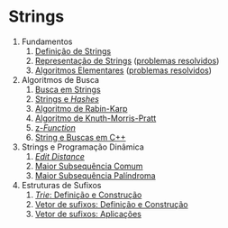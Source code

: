 Strings
=======

1. Fundamentos
    1. [Definição de Strings](slides/introducao/introducao.pdf)
    1. [Representação de Strings](slides/representacao_de_strings/representacao_de_strings.pdf) ([problemas resolvidos](problems/ST-2/ST-2.pdf))
    1. [Algoritmos Elementares](slides/algoritmos_elementares/algoritmos_elementares.pdf) ([problemas resolvidos](problems/ST-3/ST-3.pdf))
1. Algoritmos de Busca
    1. [Busca em Strings](slides/busca/busca.pdf)
    1. [Strings e _Hashes_](slides/hashes/hashes.pdf)
    1. [Algoritmo de Rabin-Karp](slides/rabin_karp/rabin_karp.pdf)
    1. [Algoritmo de Knuth-Morris-Pratt](slides/kmp/kmp.pdf)
    1. [z-_Function_](slides/z_function/z_function.pdf)
    1. [String e Buscas em C++](slides/cpp/cpp.pdf)
1. Strings e Programação Dinâmica
    1. [_Edit Distance_](slides/edit_distance/edit_distance.pdf)
    1. [Maior Subsequência Comum](slides/PD-2/PD-2.pdf)
    1. [Maior Subsequência Palíndroma](slides/PD-3/PD-3.pdf)
1. Estruturas de Sufixos
    1. [_Trie_: Definição e Construção](slides/trie/trie.pdf)
    1. [Vetor de sufixos: Definição e Construção](slides/SA-1/SA-1.pdf)
    1. [Vetor de sufixos: Aplicações](slides/suffix_array-aplicacoes/suffix_array-aplicacoes.pdf)

<!--- Conteúdos a adicionar:
    1. Suffix trie
    1. Algoritmo de Aho-Corasick
    1. Algoritmo de Manacher
    1. Automatos finitos
    1. Fatorização de Lyndon
-->

